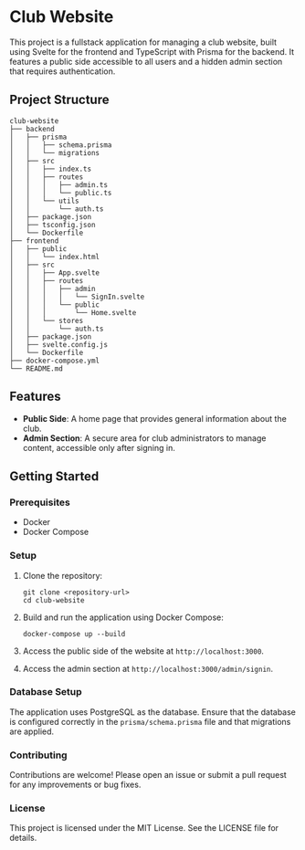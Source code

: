 # Club Website

This project is a fullstack application for managing a club website, built using Svelte for the frontend and TypeScript with Prisma for the backend. It features a public side accessible to all users and a hidden admin section that requires authentication.

## Project Structure

```
club-website
├── backend
│   ├── prisma
│   │   ├── schema.prisma
│   │   └── migrations
│   ├── src
│   │   ├── index.ts
│   │   ├── routes
│   │   │   ├── admin.ts
│   │   │   └── public.ts
│   │   └── utils
│   │       └── auth.ts
│   ├── package.json
│   ├── tsconfig.json
│   └── Dockerfile
├── frontend
│   ├── public
│   │   └── index.html
│   ├── src
│   │   ├── App.svelte
│   │   ├── routes
│   │   │   ├── admin
│   │   │   │   └── SignIn.svelte
│   │   │   └── public
│   │   │       └── Home.svelte
│   │   └── stores
│   │       └── auth.ts
│   ├── package.json
│   ├── svelte.config.js
│   └── Dockerfile
├── docker-compose.yml
└── README.md
```

## Features

- **Public Side**: A home page that provides general information about the club.
- **Admin Section**: A secure area for club administrators to manage content, accessible only after signing in.

## Getting Started

### Prerequisites

- Docker
- Docker Compose

### Setup

1. Clone the repository:
   ```
   git clone <repository-url>
   cd club-website
   ```

2. Build and run the application using Docker Compose:
   ```
   docker-compose up --build
   ```

3. Access the public side of the website at `http://localhost:3000`.

4. Access the admin section at `http://localhost:3000/admin/signin`.

### Database Setup

The application uses PostgreSQL as the database. Ensure that the database is configured correctly in the `prisma/schema.prisma` file and that migrations are applied.

### Contributing

Contributions are welcome! Please open an issue or submit a pull request for any improvements or bug fixes.

### License

This project is licensed under the MIT License. See the LICENSE file for details.